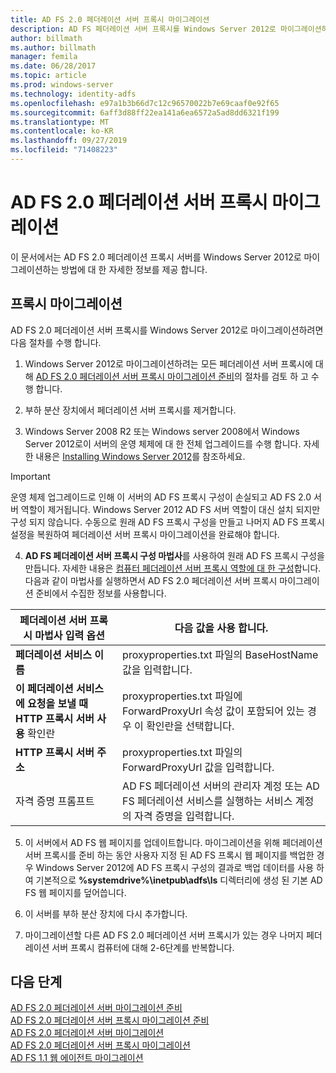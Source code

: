 ```yaml
---
title: AD FS 2.0 페더레이션 서버 프록시 마이그레이션
description: AD FS 페더레이션 서버 프록시를 Windows Server 2012로 마이그레이션하는 방법에 대 한 정보를 제공 합니다.
author: billmath
ms.author: billmath
manager: femila
ms.date: 06/28/2017
ms.topic: article
ms.prod: windows-server
ms.technology: identity-adfs
ms.openlocfilehash: e97a1b3b66d7c12c96570022b7e69caaf0e92f65
ms.sourcegitcommit: 6aff3d88ff22ea141a6ea6572a5ad8dd6321f199
ms.translationtype: MT
ms.contentlocale: ko-KR
ms.lasthandoff: 09/27/2019
ms.locfileid: "71408223"
---
```

# <a name="migrate-the-ad-fs-20-federation-server-proxy"></a>AD FS 2.0 페더레이션 서버 프록시 마이그레이션
이 문서에서는 AD FS 2.0 페더레이션 프록시 서버를 Windows Server 2012로 마이그레이션하는 방법에 대 한 자세한 정보를 제공 합니다.

## <a name="migrate-the-proxy"></a>프록시 마이그레이션

AD FS 2.0 페더레이션 서버 프록시를 Windows Server 2012로 마이그레이션하려면 다음 절차를 수행 합니다.  
  
1.  Windows Server 2012로 마이그레이션하려는 모든 페더레이션 서버 프록시에 대해 [AD FS 2.0 페더레이션 서버 프록시 마이그레이션 준비](prepare-to-migrate-ad-fs-fed-proxy.md)의 절차를 검토 하 고 수행 합니다.  
  
2.  부하 분산 장치에서 페더레이션 서버 프록시를 제거합니다.  
  
3.  Windows Server 2008 R2 또는 Windows server 2008에서 Windows Server 2012로이 서버의 운영 체제에 대 한 전체 업그레이드를 수행 합니다. 자세한 내용은 [Installing Windows Server 2012](https://technet.microsoft.com/library/jj134246.aspx)를 참조하세요.  
  
> [!IMPORTANT]
>  운영 체제 업그레이드로 인해 이 서버의 AD FS 프록시 구성이 손실되고 AD FS 2.0 서버 역할이 제거됩니다. Windows Server 2012 AD FS 서버 역할이 대신 설치 되지만 구성 되지 않습니다. 수동으로 원래 AD FS 프록시 구성을 만들고 나머지 AD FS 프록시 설정을 복원하여 페더레이션 서버 프록시 마이그레이션을 완료해야 합니다.  
  
4. **AD FS 페더레이션 서버 프록시 구성 마법사**를 사용하여 원래 AD FS 프록시 구성을 만듭니다. 자세한 내용은 [컴퓨터 페더레이션 서버 프록시 역할에 대 한 구성](configure-a-computer-for-the-federation-server-proxy-role.md)합니다. 다음과 같이 마법사를 실행하면서 AD FS 2.0 페더레이션 서버 프록시 마이그레이션 준비에서 수집한 정보를 사용합니다.  
  
 
|**페더레이션 서버 프록시 마법사 입력 옵션**|**다음 값을 사용 합니다.**|
|-----|-----|  
|**페더레이션 서비스 이름**|proxyproperties.txt 파일의 BaseHostName 값을 입력합니다.|  
|**이 페더레이션 서비스에 요청을 보낼 때 HTTP 프록시 서버 사용** 확인란|proxyproperties.txt 파일에 ForwardProxyUrl 속성 값이 포함되어 있는 경우 이 확인란을 선택합니다.|  
|**HTTP 프록시 서버 주소**|proxyproperties.txt 파일의 ForwardProxyUrl 값을 입력합니다.|  
|자격 증명 프롬프트|AD FS 페더레이션 서버의 관리자 계정 또는 AD FS 페더레이션 서비스를 실행하는 서비스 계정의 자격 증명을 입력합니다.|  
  
5. 이 서버에서 AD FS 웹 페이지를 업데이트합니다. 마이그레이션을 위해 페더레이션 서버 프록시를 준비 하는 동안 사용자 지정 된 AD FS 프록시 웹 페이지를 백업한 경우 Windows Server 2012에 AD FS 프록시 구성의 결과로 백업 데이터를 사용 하 여 기본적으로 **%systemdrive%\inetpub\adfs\ls** 디렉터리에 생성 된 기본 AD FS 웹 페이지를 덮어씁니다.  
  
6. 이 서버를 부하 분산 장치에 다시 추가합니다.  
  
7. 마이그레이션할 다른 AD FS 2.0 페더레이션 서버 프록시가 있는 경우 나머지 페더레이션 서버 프록시 컴퓨터에 대해 2-6단계를 반복합니다.  
  
  
## <a name="next-steps"></a>다음 단계
 [AD FS 2.0 페더레이션 서버 마이그레이션 준비](prepare-to-migrate-ad-fs-fed-server.md)   
 [AD FS 2.0 페더레이션 서버 프록시  마이그레이션 준비](prepare-to-migrate-ad-fs-fed-proxy.md)  
 [AD FS 2.0 페더레이션 서버 마이그레이션](migrate-the-ad-fs-fed-server.md)   
 [AD FS 2.0 페더레이션 서버 프록시  마이그레이션](migrate-the-ad-fs-2-fed-server-proxy.md)  
 [AD FS 1.1 웹 에이전트 마이그레이션](migrate-the-ad-fs-web-agent.md)
